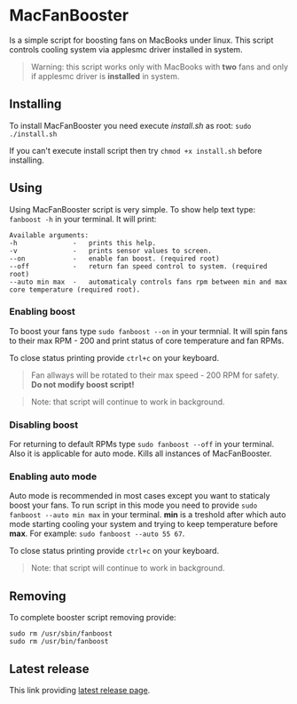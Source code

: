 # MacFanBooster

Is a simple script for boosting fans on MacBooks under linux. This script controls cooling system via applesmc driver installed in system.

> Warning: this script works only with MacBooks with **two** fans and only if applesmc driver is **installed** in system.

## Installing

To install MacFanBooster you need execute *install.sh* as root: `sudo ./install.sh`

If you can't execute install script then try `chmod +x install.sh` before installing.

## Using

Using MacFanBooster script is very simple. To show help text type: `fanboost -h` in your terminal. It will print:
```
Available arguments:
-h              -   prints this help.
-v              -   prints sensor values to screen.
--on            -   enable fan boost. (required root)
--off           -   return fan speed control to system. (required root)
--auto min max  -   automaticaly controls fans rpm between min and max core temperature (required root).
```

### Enabling boost

To boost your fans type `sudo fanboost --on` in your termnial. It will spin fans to their max RPM - 200 and print status of core temperature and fan RPMs.

To close status printing provide `ctrl+c` on your keyboard.

> Fan allways will be rotated to their max speed - 200 RPM for safety. **Do not modify boost script!**

> Note: that script will continue to work in background.

### Disabling boost

For returning to default RPMs type `sudo fanboost --off` in your terminal. Also it is applicable 
for auto mode. Kills all instances of MacFanBooster.

### Enabling auto mode

Auto mode is recommended in most cases except you want to staticaly boost your fans. To run script
in this mode you need to provide `sudo fanboost --auto min max` in your terminal. **min** is a
treshold after which auto mode starting cooling your system and trying to keep temperature before
**max**. For example: `sudo fanboost --auto 55 67`.

To close status printing provide `ctrl+c` on your keyboard.

> Note: that script will continue to work in background.

## Removing

To complete booster script removing provide:
``` shell
sudo rm /usr/sbin/fanboost
sudo rm /usr/bin/fanboost
```

## Latest release

This link providing
[latest release page](https://github.com/MyCatShoegazer/MacBookFanBooster/releases/latest).